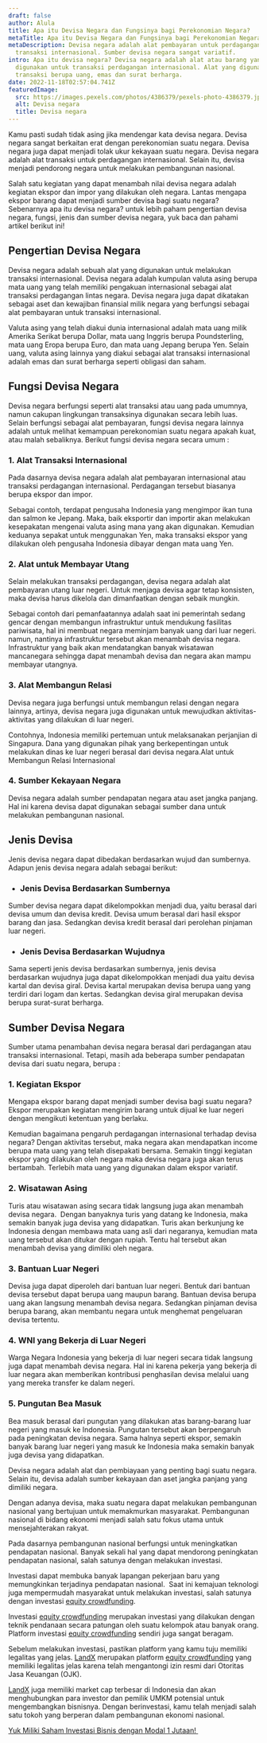 ```yaml
---
draft: false
author: Alula
title: Apa itu Devisa Negara dan Fungsinya bagi Perekonomian Negara?
metaTitle: Apa itu Devisa Negara dan Fungsinya bagi Perekonomian Negara?
metaDescription: Devisa negara adalah alat pembayaran untuk perdagangan atau
  transaksi internasional. Sumber devisa negara sangat variatif.
intro: Apa itu devisa negara? Devisa negara adalah alat atau barang yang dapat
  digunakan untuk transaksi perdagangan internasional. Alat yang digunakan untuk
  transaksi berupa uang, emas dan surat berharga.
date: 2022-11-18T02:57:04.741Z
featuredImage:
  src: https://images.pexels.com/photos/4386379/pexels-photo-4386379.jpeg?auto=compress&cs=tinysrgb&w=1260&h=750&dpr=2
  alt: Devisa negara
  title: Devisa negara
---
```

Kamu pasti sudah tidak asing jika mendengar kata devisa negara. Devisa negara sangat berkaitan erat dengan perekonomian suatu negara. Devisa negara juga dapat menjadi tolak ukur kekayaan suatu negara. Devisa negara adalah alat transaksi untuk perdagangan internasional. Selain itu, devisa menjadi pendorong negara untuk melakukan pembangunan nasional.

Salah satu kegiatan yang dapat menambah nilai devisa negara adalah kegiatan ekspor dan impor yang dilakukan oleh negara. Lantas mengapa ekspor barang dapat menjadi sumber devisa bagi suatu negara? Sebenarnya apa itu devisa negara? untuk lebih paham pengertian devisa negara, fungsi, jenis dan sumber devisa negara, yuk baca dan pahami artikel berikut ini!

## Pengertian Devisa Negara

Devisa negara adalah sebuah alat yang digunakan untuk melakukan transaksi internasional. Devisa negara adalah kumpulan valuta asing berupa mata uang yang telah memiliki pengakuan internasional sebagai alat transaksi perdagangan lintas negara. Devisa negara juga dapat dikatakan sebagai aset dan kewajiban finansial milik negara yang berfungsi sebagai alat pembayaran untuk transaksi internasional.

Valuta asing yang telah diakui dunia internasional adalah mata uang milik Amerika Serikat berupa Dollar, mata uang Inggris berupa Poundsterling, mata uang Eropa berupa Euro, dan mata uang Jepang berupa Yen. Selain uang, valuta asing lainnya yang diakui sebagai alat transaksi internasional adalah emas dan surat berharga seperti obligasi dan saham.

## Fungsi Devisa Negara

Devisa negara berfungsi seperti alat transaksi atau uang pada umumnya, namun cakupan lingkungan transaksinya digunakan secara lebih luas. Selain berfungsi sebagai alat pembayaran, fungsi devisa negara lainnya adalah untuk melihat kemampuan perekonomian suatu negara apakah kuat, atau malah sebaliknya. Berikut fungsi devisa negara secara umum :

### 1. Alat Transaksi Internasional

Pada dasarnya devisa negara adalah alat pembayaran internasional atau transaksi perdagangan internasional. Perdagangan tersebut biasanya berupa ekspor dan impor.

Sebagai contoh, terdapat pengusaha Indonesia yang mengimpor ikan tuna dan salmon ke Jepang. Maka, baik eksportir dan importir akan melakukan kesepakatan mengenai valuta asing mana yang akan digunakan. Kemudian keduanya sepakat untuk menggunakan Yen, maka transaksi ekspor yang dilakukan oleh pengusaha Indonesia dibayar dengan mata uang Yen.

### 2. Alat untuk Membayar Utang

Selain melakukan transaksi perdagangan, devisa negara adalah alat pembayaran utang luar negeri. Untuk menjaga devisa agar tetap konsisten, maka devisa harus dikelola dan dimanfaatkan dengan sebaik mungkin.

Sebagai contoh dari pemanfaatannya adalah saat ini pemerintah sedang gencar dengan membangun infrastruktur untuk mendukung fasilitas pariwisata, hal ini membuat negara meminjam banyak uang dari luar negeri. namun, nantinya infrastruktur tersebut akan menambah devisa negara. Infrastruktur yang baik akan mendatangkan banyak wisatawan mancanegara sehingga dapat menambah devisa dan negara akan mampu membayar utangnya.

### 3. Alat Membangun Relasi

Devisa negara juga berfungsi untuk membangun relasi dengan negara lainnya, artinya, devisa negara juga digunakan untuk mewujudkan aktivitas-aktivitas yang dilakukan di luar negeri.

Contohnya, Indonesia memiliki pertemuan untuk melaksanakan perjanjian di Singapura. Dana yang digunakan pihak yang berkepentingan untuk melakukan dinas ke luar negeri berasal dari devisa negara.Alat untuk Membangun Relasi Internasional

### 4. Sumber Kekayaan Negara

Devisa negara adalah sumber pendapatan negara atau aset jangka panjang. Hal ini karena devisa dapat digunakan sebagai sumber dana untuk melakukan pembangunan nasional.

## Jenis Devisa

Jenis devisa negara dapat dibedakan berdasarkan wujud dan sumbernya. Adapun jenis devisa negara adalah sebagai berikut:

* ### Jenis Devisa Berdasarkan Sumbernya

Sumber devisa negara dapat dikelompokkan menjadi dua, yaitu berasal dari devisa umum dan devisa kredit. Devisa umum berasal dari hasil ekspor barang dan jasa. Sedangkan devisa kredit berasal dari perolehan pinjaman luar negeri.

* ### Jenis Devisa Berdasarkan Wujudnya

Sama seperti jenis devisa berdasarkan sumbernya, jenis devisa berdasarkan wujudnya juga dapat dikelompokkan menjadi dua yaitu devisa kartal dan devisa giral. Devisa kartal merupakan devisa berupa uang yang terdiri dari logam dan kertas. Sedangkan devisa giral merupakan devisa berupa surat-surat berharga.

## Sumber Devisa Negara

Sumber utama penambahan devisa negara berasal dari perdagangan atau transaksi internasional. Tetapi, masih ada beberapa sumber pendapatan devisa dari suatu negara, berupa :

### 1. Kegiatan Ekspor

Mengapa ekspor barang dapat menjadi sumber devisa bagi suatu negara? Ekspor merupakan kegiatan mengirim barang untuk dijual ke luar negeri dengan mengikuti ketentuan yang berlaku.

Kemudian bagaimana pengaruh perdagangan internasional terhadap devisa negara? Dengan aktivitas tersebut, maka negara akan mendapatkan income berupa mata uang yang telah disepakati bersama. Semakin tinggi kegiatan ekspor yang dilakukan oleh negara maka devisa negara juga akan terus bertambah. Terlebih mata uang yang digunakan dalam ekspor variatif.

### 2. Wisatawan Asing

Turis atau wisatawan asing secara tidak langsung juga akan menambah devisa negara.  Dengan banyaknya turis yang datang ke Indonesia, maka semakin banyak juga devisa yang didapatkan. Turis akan berkunjung ke Indonesia dengan membawa mata uang asli dari negaranya, kemudian mata uang tersebut akan ditukar dengan rupiah. Tentu hal tersebut akan menambah devisa yang dimiliki oleh negara.

### 3. Bantuan Luar Negeri

Devisa juga dapat diperoleh dari bantuan luar negeri. Bentuk dari bantuan devisa tersebut dapat berupa uang maupun barang. Bantuan devisa berupa uang akan langsung menambah devisa negara. Sedangkan pinjaman devisa berupa barang, akan membantu negara untuk menghemat pengeluaran devisa tertentu.

### 4. WNI yang Bekerja di Luar Negeri

Warga Negara Indonesia yang bekerja di luar negeri secara tidak langsung juga dapat menambah devisa negara. Hal ini karena pekerja yang bekerja di luar negara akan memberikan kontribusi penghasilan devisa melalui uang yang mereka transfer ke dalam negeri.

### 5. Pungutan Bea Masuk

Bea masuk berasal dari pungutan yang dilakukan atas barang-barang luar negeri yang masuk ke Indonesia. Pungutan tersebut akan berpengaruh pada peningkatan devisa negara. Sama halnya seperti ekspor, semakin banyak barang luar negeri yang masuk ke Indonesia maka semakin banyak juga devisa yang didapatkan.

Devisa negara adalah alat dan pembiayaan yang penting bagi suatu negara. Selain itu, devisa adalah sumber kekayaan dan aset jangka panjang yang dimiliki negara.

Dengan adanya devisa, maka suatu negara dapat melakukan pembangunan nasional yang bertujuan untuk memakmurkan masyarakat. Pembangunan nasional di bidang ekonomi menjadi salah satu fokus utama untuk mensejahterakan rakyat.

Pada dasarnya pembangunan nasional berfungsi untuk meningkatkan pendapatan nasional. Banyak sekali hal yang dapat mendorong peningkatan pendapatan nasional, salah satunya dengan melakukan investasi.

Investasi dapat membuka banyak lapangan pekerjaan baru yang memungkinkan terjadinya pendapatan nasional.  Saat ini kemajuan teknologi juga mempermudah masyarakat untuk melakukan investasi, salah satunya dengan investasi [equity crowdfunding](https://landx.id/).

Investasi [equity crowdfunding](https://landx.id/) merupakan investasi yang dilakukan dengan teknik pendanaan secara patungan oleh suatu kelompok atau banyak orang. Platform investasi [equity crowdfunding](https://landx.id/) sendiri juga sangat beragam.

Sebelum melakukan investasi, pastikan platform yang kamu tuju memiliki legalitas yang jelas. [LandX](https://landx.id/) merupakan platform [equity crowdfunding](https://landx.id/) yang memiliki legalitas jelas karena telah mengantongi izin resmi dari Otoritas Jasa Keuangan (OJK).

[LandX](https://landx.id/) juga memiliki market cap terbesar di Indonesia dan akan menghubungkan para investor dan pemilik UMKM potensial untuk mengembangkan bisnisnya. Dengan berinvestasi, kamu telah menjadi salah satu tokoh yang berperan dalam pembangunan ekonomi nasional.

[Yuk Miliki Saham Investasi Bisnis dengan Modal 1 Jutaan! ](https://landx.id/)